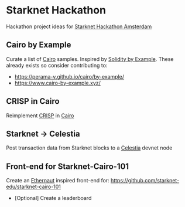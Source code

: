 # Starknet Hackathon

Hackathon project ideas for [Starknet Hackathon Amsterdam](https://starknet.io/latest-updates/starknet-hackathon-amsterdam/)

## Cairo by Example
Curate a list of [Cairo](https://www.cairo-lang.org/) samples. Inspired by [Solidity by Example](https://solidity-by-example.org/). These already exists so consider contributing to:
- https://perama-v.github.io/cairo/by-example/
- https://www.cairo-by-example.xyz/

## CRISP in Cairo
Reimplement [CRISP](https://github.com/FrankieIsLost/CRISP) in [Cairo](https://www.cairo-lang.org/)

## Starknet -> Celestia
Post transaction data from Starknet blocks to a [Celestia](https://celestia.org/) devnet node

## Front-end for Starknet-Cairo-101
Create an [Ethernaut](https://ethernaut.openzeppelin.com/) inspired front-end for: https://github.com/starknet-edu/starknet-cairo-101
- [Optional] Create a leaderboard
